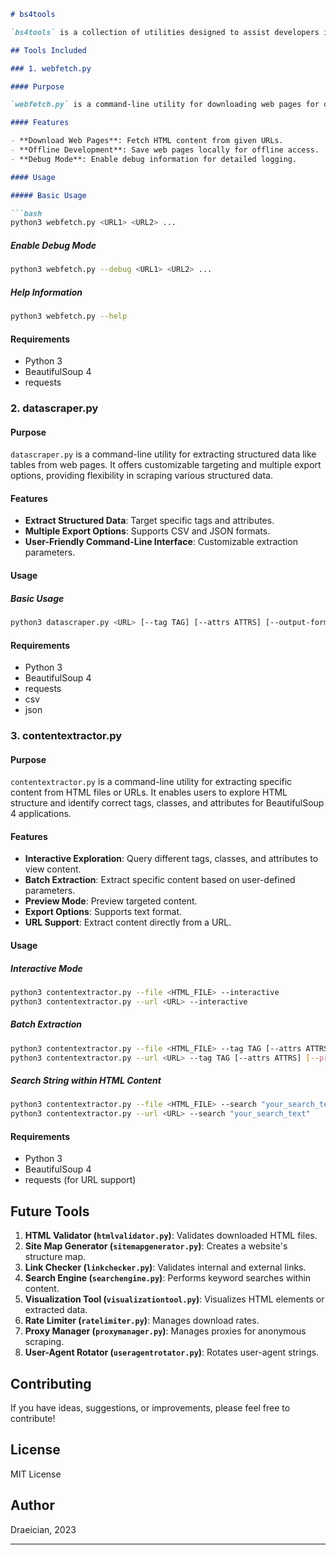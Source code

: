 ```markdown
# bs4tools

`bs4tools` is a collection of utilities designed to assist developers in working with web scraping and HTML parsing using BeautifulSoup 4 (BS4). These tools aim to provide efficient, robust, and maintainable solutions for various web scraping tasks.

## Tools Included

### 1. webfetch.py

#### Purpose

`webfetch.py` is a command-line utility for downloading web pages for offline development. It allows users to fetch HTML content from specified URLs and save them with filenames based on the domain and URL structure.

#### Features

- **Download Web Pages**: Fetch HTML content from given URLs.
- **Offline Development**: Save web pages locally for offline access.
- **Debug Mode**: Enable debug information for detailed logging.

#### Usage

##### Basic Usage

```bash
python3 webfetch.py <URL1> <URL2> ...
```

##### Enable Debug Mode

```bash
python3 webfetch.py --debug <URL1> <URL2> ...
```

##### Help Information

```bash
python3 webfetch.py --help
```

#### Requirements

- Python 3
- BeautifulSoup 4
- requests

### 2. datascraper.py

#### Purpose

`datascraper.py` is a command-line utility for extracting structured data like tables from web pages. It offers customizable targeting and multiple export options, providing flexibility in scraping various structured data.

#### Features

- **Extract Structured Data**: Target specific tags and attributes.
- **Multiple Export Options**: Supports CSV and JSON formats.
- **User-Friendly Command-Line Interface**: Customizable extraction parameters.

#### Usage

##### Basic Usage

```bash
python3 datascraper.py <URL> [--tag TAG] [--attrs ATTRS] [--output-format FORMAT] [--file FILE_PATH]
```

#### Requirements

- Python 3
- BeautifulSoup 4
- requests
- csv
- json

### 3. contentextractor.py

#### Purpose

`contentextractor.py` is a command-line utility for extracting specific content from HTML files or URLs. It enables users to explore HTML structure and identify correct tags, classes, and attributes for BeautifulSoup 4 applications.

#### Features

- **Interactive Exploration**: Query different tags, classes, and attributes to view content.
- **Batch Extraction**: Extract specific content based on user-defined parameters.
- **Preview Mode**: Preview targeted content.
- **Export Options**: Supports text format.
- **URL Support**: Extract content directly from a URL.

#### Usage

##### Interactive Mode

```bash
python3 contentextractor.py --file <HTML_FILE> --interactive
python3 contentextractor.py --url <URL> --interactive
```

##### Batch Extraction

```bash
python3 contentextractor.py --file <HTML_FILE> --tag TAG [--attrs ATTRS] [--preview] [--export FORMAT]
python3 contentextractor.py --url <URL> --tag TAG [--attrs ATTRS] [--preview] [--export FORMAT]
```

##### Search String within HTML Content

```bash
python3 contentextractor.py --file <HTML_FILE> --search "your_search_text"
python3 contentextractor.py --url <URL> --search "your_search_text"
```

#### Requirements

- Python 3
- BeautifulSoup 4
- requests (for URL support)

## Future Tools

1. **HTML Validator (`htmlvalidator.py`)**: Validates downloaded HTML files.
2. **Site Map Generator (`sitemapgenerator.py`)**: Creates a website's structure map.
3. **Link Checker (`linkchecker.py`)**: Validates internal and external links.
4. **Search Engine (`searchengine.py`)**: Performs keyword searches within content.
5. **Visualization Tool (`visualizationtool.py`)**: Visualizes HTML elements or extracted data.
6. **Rate Limiter (`ratelimiter.py`)**: Manages download rates.
7. **Proxy Manager (`proxymanager.py`)**: Manages proxies for anonymous scraping.
8. **User-Agent Rotator (`useragentrotator.py`)**: Rotates user-agent strings.

## Contributing

If you have ideas, suggestions, or improvements, please feel free to contribute!

## License

MIT License

## Author

Draeician, 2023

---

